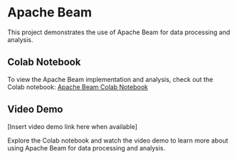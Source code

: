 # Apache Beam

This project demonstrates the use of Apache Beam for data processing and analysis.

## Colab Notebook
To view the Apache Beam implementation and analysis, check out the Colab notebook:
[Apache Beam Colab Notebook](https://colab.research.google.com/drive/1DNdpfBcMVBJNzuhxzqCQGkp-fcjTYRxt?usp=sharing)

## Video Demo
[Insert video demo link here when available]

Explore the Colab notebook and watch the video demo to learn more about using Apache Beam for data processing and analysis.